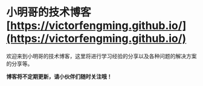 # 小明哥的技术博客 [https://victorfengming.github.io/](https://victorfengming.github.io/)

欢迎来到小明哥的技术博客，这里将进行学习经验的分享以及各种问题的解决方案的分享等。

**博客将不定期更新，请小伙伴们随时关注哦！**


